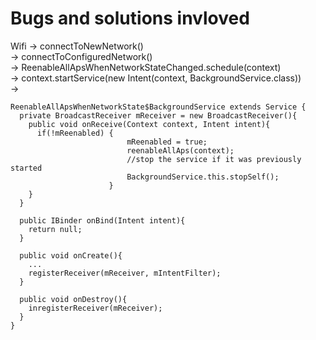 # Bugs and solutions invloved

Wifi -> connectToNewNetwork() </br>
    -> connectToConfiguredNetwork() </br>
    -> ReenableAllApsWhenNetworkStateChanged.schedule(context) </br>
    -> context.startService(new Intent(context, BackgroundService.class)) </br>
    -> 
  ```
  ReenableAllApsWhenNetworkState$BackgroundService extends Service {
    private BroadcastReceiver mReceiver = new BroadcastReceiver(){
      public void onReceive(Context context, Intent intent){
        if(!mReenabled) {
							mReenabled = true;
							reenableAllAps(context);
							//stop the service if it was previously started
							BackgroundService.this.stopSelf();
						}
      }
    }
    
    public IBinder onBind(Intent intent){
      return null;
    }
    
    public void onCreate(){
      ...
      registerReceiver(mReceiver, mIntentFilter);
    }
    
    public void onDestroy(){
      inregisterReceiver(mReceiver);
    }
}
```
